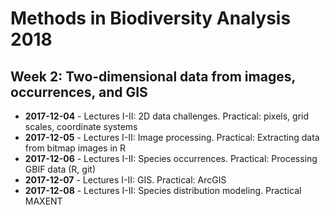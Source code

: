 Methods in Biodiversity Analysis 2018
=====================================

Week 2: Two-dimensional data from images, occurrences, and GIS
--------------------------------------------------------------

- **2017-12-04** - Lectures I-II: 2D data challenges. Practical: pixels, grid scales, coordinate systems
- **2017-12-05** - Lectures I-II: Image processing. Practical: Extracting data from bitmap images in R
- **2017-12-06** - Lectures I-II: Species occurrences. Practical: Processing GBIF data (R, git)
- **2017-12-07** - Lectures I-II: GIS. Practical: ArcGIS
- **2017-12-08** - Lectures I-II: Species distribution modeling. Practical MAXENT
